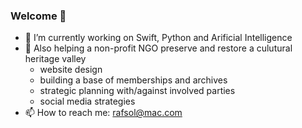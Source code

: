 ### Welcome 🖖

- 🔭 I’m currently working on Swift, Python and Arificial Intelligence
- 🔭 Also helping a non-profit NGO preserve and restore a culutural heritage valley
  - website design
  - building a base of memberships and archives
  - strategic planning with/against involved parties
  - social media strategies
- 📫 How to reach me: rafsol@mac.com


<!--
**loseth/loseth** is a ✨ _special_ ✨ repository because its `README.md` (this file) appears on your GitHub profile.

Here are some ideas to get you started:

- 🔭 I’m currently working on ...
- 🌱 I’m currently learning ...
- 👯 I’m looking to collaborate on ...
- 🤔 I’m looking for help with ...
- 💬 Ask me about ...
- 📫 How to reach me: ...
- 😄 Pronouns: ...
- ⚡ Fun fact: ...
-->
